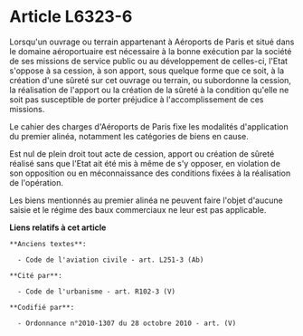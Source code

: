 # Article L6323-6

Lorsqu'un ouvrage ou terrain appartenant à Aéroports de Paris et situé dans le domaine aéroportuaire est nécessaire à la
bonne exécution par la société de ses missions de service public ou au développement de celles-ci, l'Etat s'oppose à sa
cession, à son apport, sous quelque forme que ce soit, à la création d'une sûreté sur cet ouvrage ou terrain, ou subordonne
la cession, la réalisation de l'apport ou la création de la sûreté à la condition qu'elle ne soit pas susceptible de porter
préjudice à l'accomplissement de ces missions.

Le cahier des charges d'Aéroports de Paris fixe les modalités d'application du premier alinéa, notamment les catégories de
biens en cause.

Est nul de plein droit tout acte de cession, apport ou création de sûreté réalisé sans que l'Etat ait été mis à même de s'y
opposer, en violation de son opposition ou en méconnaissance des conditions fixées à la réalisation de l'opération.

Les biens mentionnés au premier alinéa ne peuvent faire l'objet d'aucune saisie et le régime des baux commerciaux ne leur est
pas applicable.

**Liens relatifs à cet article**

	**Anciens textes**:

	  - Code de l'aviation civile - art. L251-3 (Ab)

	**Cité par**:

	  - Code de l'urbanisme - art. R102-3 (V)

	**Codifié par**:

	  - Ordonnance n°2010-1307 du 28 octobre 2010 - art. (V)

